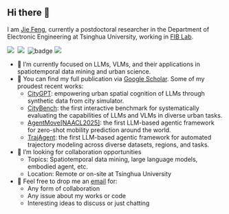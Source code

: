 ## Hi there 👋

I am [Jie Feng](https://vonfeng.github.io/), currently a postdoctoral researcher in the Department of Electronic Engineering at Tsinghua University, working in [FIB Lab](https://github.com/tsinghua-fib-lab). 

<a href='https://vonfeng.github.io/'><img src='https://img.shields.io/badge/Home-Page-green' /></a>&nbsp;
<a href='https://scholar.google.com/citations?hl=en&user=uvLx-GAAAAAJ'><img src='https://img.shields.io/badge/Google-Scholar-blue' /></a>&nbsp;
![badge](https://img.shields.io/endpoint?url=https://gist.githubusercontent.com/vonfeng/23831578b7424235b195fc46caa8a70b/raw/test.json)
<img src='https://img.shields.io/github/followers/vonfeng?color=green&style=social' />

- 🔭 I’m currently focused on LLMs, VLMs, and their applications in spatiotemporal data mining and urban science.
- 🌱 You can find my full publication via [Google Scholar](https://scholar.google.com/citations?hl=en&user=uvLx-GAAAAAJ). Some of my proudest recent works:
  - [CityGPT](https://github.com/tsinghua-fib-lab/CityGPT): empowering urban spatial cognition of LLMs through synthetic data from city simulator.
  - [CityBench](https://github.com/tsinghua-fib-lab/CityBench): the first interactive benchmark for systematically evaluating the capabilities of LLMs and VLMs in diverse urban tasks.
  - [AgentMove[NAACL2025]](https://github.com/tsinghua-fib-lab/AgentMove): the first LLM-based agentic framework for zero-shot mobility prediction around the world.
  - [TrajAgent](https://github.com/tsinghua-fib-lab/TrajAgent): the first LLM-based agentic framework for automated trajectory modeling across diverse datasets, regions, and tasks.
- 👯 I’m looking for collaboration opportunities
  - Topics: Spatiotemporal data mining, large language models, embodied agent, etc.
  - Location: Remote or on-site at Tsinghua University
- 💬 Feel free to drop me an [email](fengj12ee@hotmail.com) for:
  * Any form of collaboration
  * Any issue about my works or code
  * Interesting ideas to discuss or just chatting

<!--
**vonfeng/vonfeng** is a ✨ _special_ ✨ repository because its `README.md` (this file) appears on your GitHub profile.

Here are some ideas to get you started:

- 🔭 I’m currently working on ...
- 🌱 I’m currently learning ...
- 👯 I’m looking to collaborate on ...
- 🤔 I’m looking for help with ...
- 💬 Ask me about ...
- 📫 How to reach me: ...
- 😄 Pronouns: ...
- ⚡ Fun fact: ...
-->
